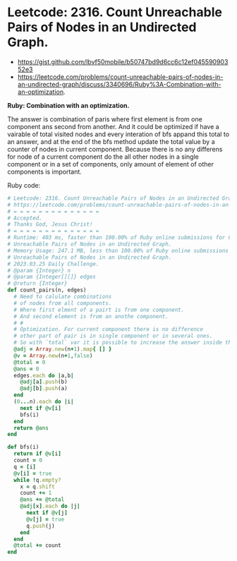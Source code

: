 # Leetcode: 2316. Count Unreachable Pairs of Nodes in an Undirected Graph.

- https://gist.github.com/lbvf50mobile/b50747bd9d6cc6c12ef04559090352e3
- https://leetcode.com/problems/count-unreachable-pairs-of-nodes-in-an-undirected-graph/discuss/3340696/Ruby%3A-Combination-with-an-optimization.

**Ruby: Combination with an optimization.**

The answer is combination of paris where first element is from one component ans second from another. And it could be optimized if have a vairable of total visited nodes and every interation of bfs appand this total to an answer, and at the end of the bfs method update the total value by a counter of nodes in current component. Because there is no any differens for node of a current component do the all other nodes in a single component or in a set of components, only amount of element of other components is important.


Ruby code:
```Ruby
# Leetcode: 2316. Count Unreachable Pairs of Nodes in an Undirected Graph.
# https://leetcode.com/problems/count-unreachable-pairs-of-nodes-in-an-undirected-graph/
# = = = = = = = = = = = = = =
# Accepted.
# Thanks God, Jesus Christ!
# = = = = = = = = = = = = = =
# Runtime: 403 ms, faster than 100.00% of Ruby online submissions for Count
# Unreachable Pairs of Nodes in an Undirected Graph.
# Memory Usage: 247.1 MB, less than 100.00% of Ruby online submissions for Count
# Unreachable Pairs of Nodes in an Undirected Graph.
# 2023.03.25 Daily Challenge.
# @param {Integer} n
# @param {Integer[][]} edges
# @return {Integer}
def count_pairs(n, edges)
  # Need to calulate combinations
  # of nodes from all components. 
  # Where first elment of a pairt is from one component.
  # And second element is from an anothe component.
  # #
  # Optimization. For current component there is no difference
  # other part of pair is in single component or in several ones.
  # So with `total` var it is possible to increase the answer inside the BFS.
  @adj = Array.new(n+1).map{ [] }
  @v = Array.new(n+1,false)
  @total = 0
  @ans = 0
  edges.each do |a,b|
    @adj[a].push(b)
    @adj[b].push(a)
  end
  (0...n).each do |i|
    next if @v[i]
    bfs(i)
  end
  return @ans
end

def bfs(i)
  return if @v[i]
  count = 0
  q = [i]
  @v[i] = true
  while !q.empty?
    x = q.shift
    count += 1
    @ans += @total
    @adj[x].each do |j|
      next if @v[j]
      @v[j] = true
      q.push(j)
    end
  end
  @total += count
end


```
